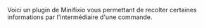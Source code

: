 Voici un plugin de Minifixio vous permettant de recolter certaines informations par l'intermédiaire d'une commande.
